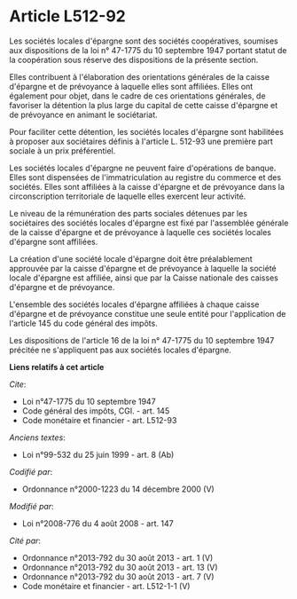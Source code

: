 # Article L512-92

Les sociétés locales d'épargne sont des sociétés coopératives, soumises aux dispositions de la loi n° 47-1775 du 10 septembre
1947 portant statut de la coopération sous réserve des dispositions de la présente section. 

Elles contribuent à l'élaboration des orientations générales de la caisse d'épargne et de prévoyance à laquelle elles sont
affiliées. Elles ont également pour objet, dans le cadre de ces orientations générales, de favoriser la détention la plus
large du capital de cette caisse d'épargne et de prévoyance en animant le sociétariat. 

Pour faciliter cette détention, les sociétés locales d'épargne sont habilitées à proposer aux sociétaires définis à l'article
L. 512-93 une première part sociale à un prix préférentiel. 

Les sociétés locales d'épargne ne peuvent faire d'opérations de banque. Elles sont dispensées de l'immatriculation au
registre du commerce et des sociétés. Elles sont affiliées à la caisse d'épargne et de prévoyance dans la circonscription
territoriale de laquelle elles exercent leur activité. 

Le niveau de la rémunération des parts sociales détenues par les sociétaires des sociétés locales d'épargne est fixé par
l'assemblée générale de la caisse d'épargne et de prévoyance à laquelle ces sociétés locales d'épargne sont affiliées. 

La création d'une société locale d'épargne doit être préalablement approuvée par la caisse d'épargne et de prévoyance à
laquelle la société locale d'épargne est affiliée, ainsi que par la Caisse nationale des caisses d'épargne et de prévoyance.

L'ensemble des sociétés locales d'épargne affiliées à chaque caisse d'épargne et de prévoyance constitue une seule entité
pour l'application de l'article 145 du code général des impôts. 

Les dispositions de l'article 16 de la loi n° 47-1775 du 10 septembre 1947 précitée ne s'appliquent pas aux sociétés locales
d'épargne.

**Liens relatifs à cet article**

_Cite_:

  - Loi n°47-1775 du 10 septembre 1947
  - Code général des impôts, CGI. - art. 145
  - Code monétaire et financier - art. L512-93

_Anciens textes_:

  - Loi n°99-532 du 25 juin 1999 - art. 8 (Ab)

_Codifié par_:

  - Ordonnance n°2000-1223 du 14 décembre 2000 (V)

_Modifié par_:

  - Loi n°2008-776 du 4 août 2008 - art. 147

_Cité par_:

  - Ordonnance n°2013-792 du 30 août 2013 - art. 1 (V)
  - Ordonnance n°2013-792 du 30 août 2013 - art. 13 (V)
  - Ordonnance n°2013-792 du 30 août 2013 - art. 7 (V)
  - Code monétaire et financier - art. L512-1-1 (V)
